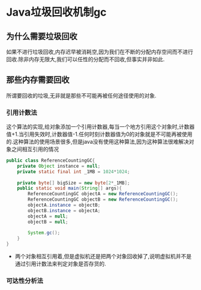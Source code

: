 # Java垃圾回收机制gc

## 为什么需要垃圾回收

如果不进行垃圾回收,内存迟早被消耗空,因为我们在不断的分配内存空间而不进行回收.除非内存无限大,我们可以任性的分配而不回收,但事实并非如此.

## 那些内存需要回收

所谓要回收的垃圾,无非就是那些不可能再被任何途径使用的对象.

### 引用计数法

这个算法的实现,给对象添加一个引用计数器,每当一个地方引用这个对象时,计数器值+1.当引用失效时,计数器值-1.任何时刻计数器值为0的对象就是不可能再被使用的.这种算法的使用场景很多,但是java没有使用这种算法,因为这种算法很难解决对象之间相互引用的情况

```java
public class ReferenceCountingGC{
    private Object instance = null;
    private static final int _1MB = 1024*1024;
    
    private byte[] bigSize = new byte[2*_1MB];
    public static void main(String[] args){
        ReferenceCountingGC objectA = new ReferenceCountingGC();
        ReferenceCountingGC objectB = new ReferenceCountingGC();
        objectA.instance = objectB;
        objectB.instance = objectA;
        objectA = null;
        objectB = null;
        
        System.gc();
    }
}
```

- 两个对象相互引用着,但是虚拟机还是把两个对象回收掉了,说明虚拟机并不是通过引用计数法来判定对象是否存货的.

### 可达性分析法

